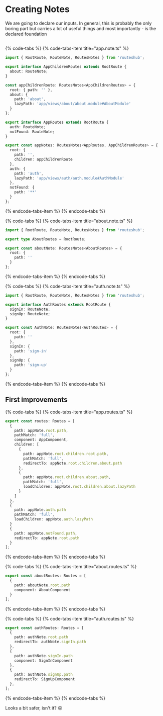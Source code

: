 # Creating Notes

We are going to declare our inputs. In general, this is probably the only boring part but carries a lot of useful things and most importantly - is the declared foundation

## 

{% code-tabs %}
{% code-tabs-item title="app.note.ts" %}
```typescript
import { RootRoute, RouteNote, RoutesNotes } from 'routeshub';

export interface AppChildrenRoutes extends RootRoute {
  about: RouteNote;
}

const appChildrenRoute: RoutesNotes<AppChildrenRoutes> = {
  root: { path: '' },
  about: {
    path: 'about',
    lazyPath: 'app/views/about/about.module#AboutModule'
  }
};

export interface AppRoutes extends RootRoute {
  auth: RouteNote;
  notFound: RouteNote;
}

export const appNotes: RoutesNotes<AppRoutes, AppChildrenRoutes> = {
  root: {
    path: '',
    children: appChildrenRoute
  },
  auth: {
    path: 'auth',
    lazyPath: 'app/views/auth/auth.module#AuthModule'
  },
  notFound: {
    path: '**'
  }
};
```
{% endcode-tabs-item %}
{% endcode-tabs %}



{% code-tabs %}
{% code-tabs-item title="about.note.ts" %}
```typescript
import { RootRoute, RouteNote, RoutesNotes } from 'routeshub';

export type AboutRoutes = RootRoute;

export const aboutNote: RoutesNotes<AboutRoutes> = {
  root: {
    path: ''
  }
};
```
{% endcode-tabs-item %}
{% endcode-tabs %}



{% code-tabs %}
{% code-tabs-item title="auth.note.ts" %}
```typescript
import { RootRoute, RouteNote, RoutesNotes } from 'routeshub';

export interface AuthRoutes extends RootRoute {
  signIn: RouteNote;
  signUp: RouteNote;
}

export const AuthNote: RoutesNotes<AuthRoutes> = {
  root: {
    path: ''
  },
  signIn: {
    path: 'sign-in'
  },
  signUp: {
    path: 'sign-up'
  }
};
```
{% endcode-tabs-item %}
{% endcode-tabs %}

## First improvements



{% code-tabs %}
{% code-tabs-item title="app.routes.ts" %}
```typescript
export const routes: Routes = [
  {
    path: appNote.root.path,
    pathMatch: 'full',
    component: AppComponent,
    children: [
      {
        path: appNote.root.children.root.path,
        pathMatch: 'full',
        redirectTo: appNote.root.children.about.path
      },
      {
        path: appNote.root.children.about.path,
        pathMatch: 'full',
        loadChildren: appNote.root.children.about.lazyPath
      }
    ]
  },
  {
    path: appNote.auth.path
    pathMatch: 'full',
    loadChildren: appNote.auth.lazyPath
  }
  {
    path: appNote.notFound.path,
    redirectTo: appNote.root.path
  }
];
```
{% endcode-tabs-item %}
{% endcode-tabs %}



{% code-tabs %}
{% code-tabs-item title="about.routes.ts" %}
```typescript
export const aboutRoutes: Routes = [
  {
    path: aboutNote.root.path
    component: AboutComponent
  }
];
```
{% endcode-tabs-item %}
{% endcode-tabs %}



{% code-tabs %}
{% code-tabs-item title="auth.routes.ts" %}
```typescript
export const authRoutes: Routes = [
  {
    path: authNote.root.path
    redirectTo: authNote.signIn.path
  },
  {
    path: authNote.signIn.path
    component: SignInComponent
  },
  {
    path: authNote.signUp.path
    redirectTo: SignUpComponent
  },
];
```
{% endcode-tabs-item %}
{% endcode-tabs %}



Looks a bit safer, isn't it? 🙃 

